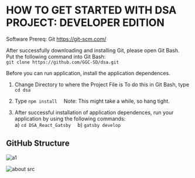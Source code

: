 # HOW TO GET STARTED WITH DSA PROJECT: DEVELOPER EDITION

Software Prereq:
Git
https://git-scm.com/

  After successfully downloading and installing Git, please open Git Bash.  
  Put the following command into Git Bash:  
``git clone https://github.com/GGC-SD/dsa.git``

Before you can run application, install the application dependences. 

1) Change Directory to where the Project File is
  To do this in Git Bash, type   
``cd dsa``

  2) Type ``npm install  ``
Note: This might take a while, so hang tight.

  3) After successful installation of application dependences, run your application by using the following commands:  
  a) ``cd DSA_React_Gatsby  ``
b) ``gatsby develop``

## GitHub Structure

![a1](https://user-images.githubusercontent.com/27105173/99327277-93a84680-2847-11eb-8247-5387a9cc36c0.PNG)


![about src](https://user-images.githubusercontent.com/27105173/99327388-d79b4b80-2847-11eb-90da-88ca8318848d.PNG)
